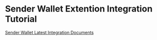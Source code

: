 # Sender Wallet Extention Integration Tutorial

[Sender Wallet Latest Integration Documents](https://docs.senderwallet.io/guide/introduction)